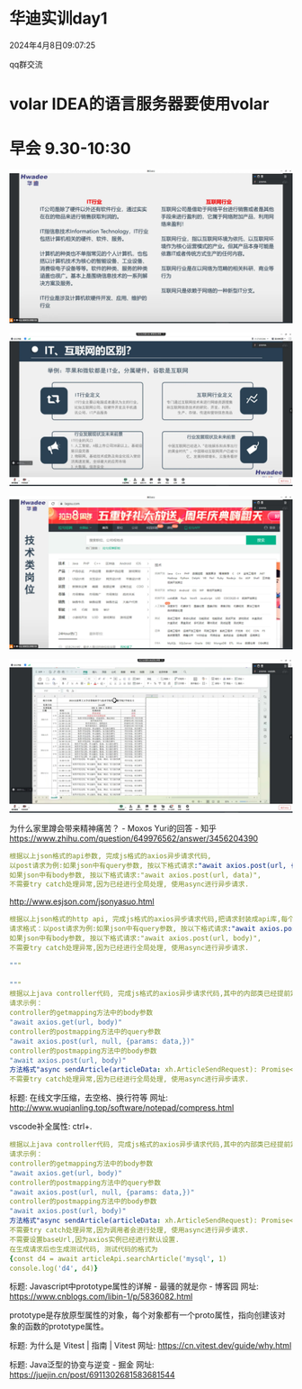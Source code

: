 # 华迪实训day1

2024年4月8日09:07:25

qq群交流

# volar IDEA的语言服务器要使用volar

# 早会 9.30-10:30

![alt text](image.webp)

![alt text](image-1.webp)

![alt text](image-2.webp)

![alt text](image-3.webp)

为什么家里蹲会带来精神痛苦？ - Moxos Yuri的回答 - 知乎
https://www.zhihu.com/question/649976562/answer/3456204390

```yml
根据以上json格式的api参数, 完成js格式的axios异步请求代码, 
以post请求为例:如果json中有query参数, 按以下格式请求:"await axios.post(url, {params: data,})",
如果json中有body参数, 按以下格式请求:"await axios.post(url, data)",
不需要try catch处理异常,因为已经进行全局处理, 使用async进行异步请求.
```

http://www.esjson.com/jsonyasuo.html

```yml
根据以上json格式的http api, 完成js格式的axios异步请求代码,把请求封装成api库,每个请求封装成一个异步typescript方法, 方法名命名为类似setAdmin的格式, 封装到一个api对象中export到外部
请求格式：以post请求为例:如果json中有query参数, 按以下格式请求:"await axios.post(url, null, {params: data,})",
如果json中有body参数, 按以下格式请求:"await axios.post(url, body)",
不需要try catch处理异常,因为已经进行全局处理, 使用async进行异步请求.
```

```yml
"""

"""
根据以上java controller代码, 完成js格式的axios异步请求代码,其中的内部类已经提前定义在js中,直接使用即可,把请求封装成api库,每个请求封装成一个异步typescript方法, 方法名命名为类似setAdmin的格式, 封装到一个api对象中export到外部
请求示例：
controller的getmapping方法中的body参数
"await axios.get(url, body)"
controller的postmapping方法中的query参数
"await axios.post(url, null, {params: data,})"
controller的postmapping方法中的body参数 
"await axios.post(url, body)"
方法格式"async sendArticle(articleData: xh.ArticleSendRequest): Promise<xh.ApiRestResponse<void>>;"
不需要try catch处理异常,因为已经进行全局处理, 使用async进行异步请求.
```

标题: 在线文字压缩，去空格、换行符等 网址: http://www.wuqianling.top/software/notepad/compress.html

vscode补全属性: ctrl+.

```yml
根据以上java controller代码, 完成js格式的axios异步请求代码,其中的内部类已经提前定义在js中,直接使用即可,把请求封装成api库,每个请求封装成一个异步typescript方法, 方法名命名为类似setAdmin的格式, 封装到一个api对象中export到外部
请求示例：
controller的getmapping方法中的body参数
"await axios.get(url, body)"
controller的postmapping方法中的query参数
"await axios.post(url, null, {params: data,})"
controller的postmapping方法中的body参数 
"await axios.post(url, body)"
方法格式"async sendArticle(articleData: xh.ArticleSendRequest): Promise<xh.ApiRestResponse<void>>;"
不需要try catch处理异常,因为调用者会进行处理, 使用async进行异步请求.
不需要设置baseUrl,因为axios实例已经进行默认设置.
在生成请求后也生成测试代码, 测试代码的格式为
{const d4 = await articleApi.searchArticle('mysql', 1)
console.log('d4', d4)}
```

标题: Javascript中prototype属性的详解 - 最骚的就是你 - 博客园 网址: https://www.cnblogs.com/libin-1/p/5836082.html

prototype是存放原型属性的对象，每个对象都有一个proto属性，指向创建该对象的函数的prototype属性。

标题: 为什么是 Vitest | 指南 | Vitest 网址: https://cn.vitest.dev/guide/why.html

标题: Java泛型的协变与逆变 - 掘金 网址: https://juejin.cn/post/6911302681583681544
